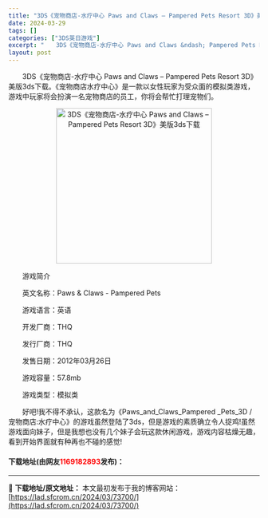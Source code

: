 ```yaml
---
title: "3DS《宠物商店-水疗中心 Paws and Claws – Pampered Pets Resort 3D》美版3ds下载"
date: 2024-03-29
tags: []
categories: ["3DS英日游戏"]
excerpt: "　　3DS《宠物商店-水疗中心 Paws and Claws &ndash; Pampered Pets Resort 3D》美版3ds下载。《宠物商店水疗中心》是一款以女性玩家为受众面的模拟类游戏，游戏中玩家将会扮演一名宠物商店的员工，你将会帮忙打理宠物们。 　　游戏简介 　　英文名称：Paws &hellip;"
layout: post
---
```


 <p>　　3DS《宠物商店-水疗中心 Paws and Claws &ndash; Pampered Pets Resort 3D》美版3ds下载。《宠物商店水疗中心》是一款以女性玩家为受众面的模拟类游戏，游戏中玩家将会扮演一名宠物商店的员工，你将会帮忙打理宠物们。</p> <p align="center"><img align="" border="0" src="https://lad.sfcrom.cn/wp-content/uploads/2024/03/20240329_6606237ac8815.png" width="312" alt="3DS《宠物商店-水疗中心 Paws and Claws – Pampered Pets Resort 3D》美版3ds下载" /></p> <p>　　游戏简介</p> <p>　　英文名称：Paws &amp; Claws - Pampered Pets</p> <p>　　游戏语言：英语</p> <p>　　开发厂商：THQ</p> <p>　　发行厂商：THQ</p> <p>　　发售日期：2012年03月26日</p> <p>　　游戏容量：57.8mb</p> <p>　　游戏类型：模拟类</p> <p>　　好吧!我不得不承认，这款名为《Paws_and_Claws_Pampered _Pets_3D / 宠物商店:水疗中心》的游戏虽然登陆了3ds，但是游戏的素质确立令人捉鸡!虽然游戏面向妹子，但是我想也没有几个妹子会玩这款休闲游戏，游戏内容枯燥无趣，看到开始界面就有种再也不碰的感觉!</p> <p><h4>下载地址(由网友<font color="red">1169182893</font>发布)：</h4></p> 

---
📖 **下载地址/原文地址：** 本文最初发布于我的博客网站：[https://lad.sfcrom.cn/2024/03/73700/](https://lad.sfcrom.cn/2024/03/73700/)

